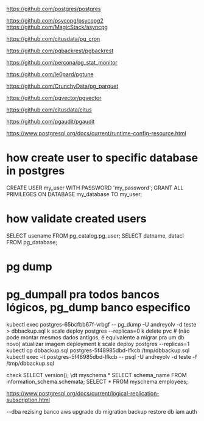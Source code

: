 https://github.com/postgres/postgres

https://github.com/psycopg/psycopg2
https://github.com/MagicStack/asyncpg

https://github.com/citusdata/pg_cron

https://github.com/pgbackrest/pgbackrest

https://github.com/percona/pg_stat_monitor

https://github.com/le0pard/pgtune

https://github.com/CrunchyData/pg_parquet

https://github.com/pgvector/pgvector

https://github.com/citusdata/citus

https://github.com/pgaudit/pgaudit

https://www.postgresql.org/docs/current/runtime-config-resource.html

# how create user to specific database in postgres
CREATE USER my_user WITH PASSWORD 'my_password';
GRANT ALL PRIVILEGES ON DATABASE my_database TO my_user;

# how validate created users
SELECT usename FROM pg_catalog.pg_user;
SELECT datname, datacl FROM pg_database;

# pg dump
# pg_dumpall pra todos bancos lógicos, pg_dump banco especifico
kubectl exec postgres-65bcfbb67f-vrbgf -- pg_dump -U andreyolv -d teste > dbbackup.sql
k scale deploy postgres --replicas=0
k delete pvc # (não pode montar mesmos dados antigos, é equivalente a migrar pra um db novo)
atualizar imagem deployment
k scale deploy postgres --replicas=1
kubectl cp dbbackup.sql postgres-5f48985dbd-lfkcb:/tmp/dbbackup.sql
kubectl exec -it postgres-5f48985dbd-lfkcb -- psql -U andreyolv -d teste -f /tmp/dbbackup.sql

check
SELECT version();
\dt myschema.*
SELECT schema_name FROM information_schema.schemata;
SELECT * FROM myschema.employees;

https://www.postgresql.org/docs/current/logical-replication-subscription.html


--dba
rezising banco aws
upgrade db
migration
backup restore db
iam auth